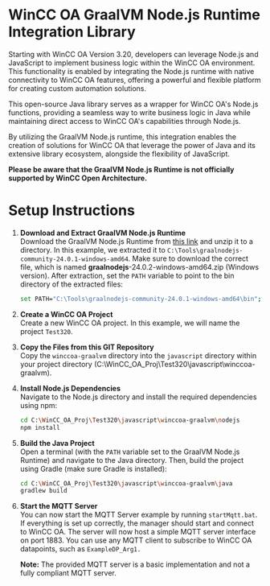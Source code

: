 # WinCC OA GraalVM Node.js Runtime Integration Library

Starting with WinCC OA Version 3.20, developers can leverage Node.js and JavaScript to implement business logic within the WinCC OA environment. This functionality is enabled by integrating the Node.js runtime with native connectivity to WinCC OA features, offering a powerful and flexible platform for creating custom automation solutions.

This open-source Java library serves as a wrapper for WinCC OA's Node.js functions, providing a seamless way to write business logic in Java while maintaining direct access to WinCC OA's capabilities through Node.js.  

By utilizing the GraalVM Node.js runtime, this integration enables the creation of solutions for WinCC OA that leverage the power of Java and its extensive library ecosystem, alongside the flexibility of JavaScript.

**Please be aware that the GraalVM Node.js Runtime is not officially supported by WinCC Open Architecture.**

# Setup Instructions

1. **Download and Extract GraalVM Node.js Runtime**  
   Download the GraalVM Node.js Runtime from [this link](https://github.com/oracle/graaljs/releases/) and unzip it to a directory. In this example, we extracted it to `C:\Tools\graalnodejs-community-24.0.1-windows-amd64`. Make sure to download the correct file, which is named **graalnodejs**-24.0.2-windows-amd64.zip (Windows version). After extraction, set the `PATH` variable to point to the bin directory of the extracted files:
   ```bash
   set PATH="C:\Tools\graalnodejs-community-24.0.1-windows-amd64\bin";%PATH%
   ```

2. **Create a WinCC OA Project**  
   Create a new WinCC OA project. In this example, we will name the project `Test320`.

3. **Copy the Files from this GIT Repository**  
   Copy the `winccoa-graalvm` directory into the `javascript` directory within your project directory (C:\WinCC_OA_Proj\Test320\javascript\winccoa-graalvm).


4. **Install Node.js Dependencies**  
   Navigate to the Node.js directory and install the required dependencies using npm:
   ```bash
   cd C:\WinCC_OA_Proj\Test320\javascript\winccoa-graalvm\nodejs  
   npm install
   ```

5. **Build the Java Project**  
   Open a terminal (with the `PATH` variable set to the GraalVM Node.js Runtime) and navigate to the Java directory. Then, build the project using Gradle (make sure Gradle is installed):
   ```bash
   cd C:\WinCC_OA_Proj\Test320\javascript\winccoa-graalvm\java  
   gradlew build
   ```

6. **Start the MQTT Server**  
   You can now start the MQTT Server example by running `startMqtt.bat`. If everything is set up correctly, the manager should start and connect to WinCC OA. The server will now host a simple MQTT server interface on port 1883. You can use any MQTT client to subscribe to WinCC OA datapoints, such as `ExampleDP_Arg1.`

   **Note:** The provided MQTT server is a basic implementation and not a fully compliant MQTT server.